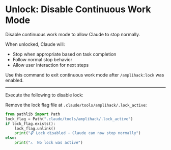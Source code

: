 # Unlock: Disable Continuous Work Mode

Disable continuous work mode to allow Claude to stop normally.

When unlocked, Claude will:

- Stop when appropriate based on task completion
- Follow normal stop behavior
- Allow user interaction for next steps

Use this command to exit continuous work mode after `/amplihack:lock` was enabled.

---

Execute the following to disable lock:

Remove the lock flag file at `.claude/tools/amplihack/.lock_active`:

```python
from pathlib import Path
lock_flag = Path(".claude/tools/amplihack/.lock_active")
if lock_flag.exists():
    lock_flag.unlink()
    print("🔓 Lock disabled - Claude can now stop normally")
else:
    print("⚠️  No lock was active")
```
